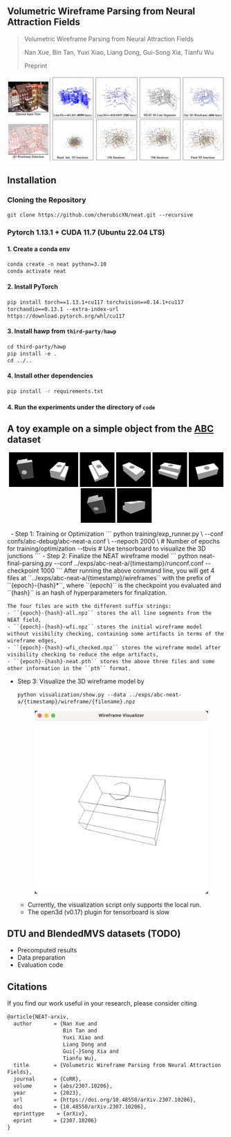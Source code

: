 ## Volumetric Wireframe Parsing from Neural Attraction Fields

> Volumetric Wireframe Parsing from Neural Attraction Fields
> 
> Nan Xue, Bin Tan, Yuxi Xiao, Liang Dong, Gui-Song Xia, Tianfu Wu
> 
> Preprint

<!-- insert the teaser -->
<img src='docs/teaser-neat.png'/>

## Installation 
### Cloning the Repository
```
git clone https://github.com/cherubicXN/neat.git --recursive
```
### Pytorch 1.13.1 + CUDA 11.7 (Ubuntu 22.04 LTS)
#### 1. Create a conda env
```
conda create -n neat python=3.10
conda activate neat
```
#### 2. Install PyTorch
```
pip install torch==1.13.1+cu117 torchvision==0.14.1+cu117 torchaudio==0.13.1 --extra-index-url https://download.pytorch.org/whl/cu117
```
#### 3. Install hawp from ``third-party/hawp``
```
cd third-party/hawp
pip install -e .
cd ../..
```

#### 4. Install other dependencies
```bash
pip install -r requirements.txt
```

#### 4. Run the experiments under the directory of ``code``

## A toy example on a simple object from the [ABC](https://deep-geometry.github.io/abc-dataset/) dataset
<p align="center">
<img src="data/abc/00075213/images/image_0000.png" alt="drawing" width="80"/><img src="data/abc/00075213/images/image_0010.png" alt="drawing" width="80"/>
<img src="data/abc/00075213/images/image_0020.png" alt="drawing" width="80"/>
<img src="data/abc/00075213/images/image_0030.png" alt="drawing" width="80"/>
<img src="data/abc/00075213/images/image_0040.png" alt="drawing" width="80"/>
<img src="data/abc/00075213/images/image_0050.png" alt="drawing" width="80"/>
<img src="data/abc/00075213/images/image_0060.png" alt="drawing" width="80"/>
<img src="data/abc/00075213/images/image_0080.png" alt="drawing" width="80"/>
</p>
 
- Step 1: Training or Optimization
    ```
    python training/exp_runner.py \
        --conf confs/abc-debug/abc-neat-a.conf \
        --nepoch 2000 \ # Number of epochs for training/optimization
        --tbvis # Use tensorboard to visualize the 3D junctions
    ```
- Step 2: Finalize the NEAT wireframe model
    ```
    python neat-final-parsing.py --conf ../exps/abc-neat-a/{timestamp}/runconf.conf --checkpoint 1000
    ```
    After running the above command line, you will get 4 files at ``../exps/abc-neat-a/{timestamp}/wireframes`` with the prefix of ``{epoch}-{hash}*``, where ``{epoch}`` is the checkpoint you evaluated and ``{hash}`` is an hash of hyperparameters for finalization. 

    The four files are with the different suffix strings:
    - ``{epoch}-{hash}-all.npz`` stores the all line segments from the NEAT field,
    - ``{epoch}-{hash}-wfi.npz`` stores the initial wireframe model without visibility checking, containing some artifacts in terms of the wireframe edges,
    - ``{epoch}-{hash}-wfi_checked.npz`` stores the wireframe model after visibility checking to reduce the edge artifacts,
    - ``{epoch}-{hash}-neat.pth`` stores the above three files and some other information in the ``pth`` format.

- Step 3: Visualize the 3D wireframe model by
    ```
    python visualization/show.py --data ../exps/abc-neat-a/{timestamp}/wireframe/{filename}.npz 
    ```
    <p align="center">
    <img src="docs/abc-debug.png" alt="drawing" width="400"/>
    </p>

    - Currently, the visualization script only supports the local run.
    - The open3d (v0.17) plugin for tensorboard is slow


## DTU and BlendedMVS datasets (TODO)
- Precomputed results
- Data preparation
- Evaluation code

## Citations
If you find our work useful in your research, please consider citing
```
@article{NEAT-arxiv,
  author       = {Nan Xue and
                  Bin Tan and
                  Yuxi Xiao and
                  Liang Dong and
                  Gui{-}Song Xia and
                  Tianfu Wu},
  title        = {Volumetric Wireframe Parsing from Neural Attraction Fields},
  journal      = {CoRR},
  volume       = {abs/2307.10206},
  year         = {2023},
  url          = {https://doi.org/10.48550/arXiv.2307.10206},
  doi          = {10.48550/arXiv.2307.10206},
  eprinttype    = {arXiv},
  eprint       = {2307.10206}
}
```

